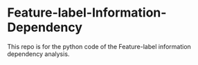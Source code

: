 # Feature-label-Information-Dependency
This repo is for the python code of the Feature-label information dependency analysis.

